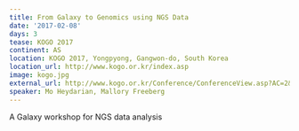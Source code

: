 ```yaml
---
title: From Galaxy to Genomics using NGS Data
date: '2017-02-08'
days: 3
tease: KOGO 2017
continent: AS
location: KOGO 2017, Yongpyong, Gangwon-do, South Korea
location_url: http://www.kogo.or.kr/index.asp
image: kogo.jpg
external_url: http://www.kogo.or.kr/Conference/ConferenceView.asp?AC=2&CODE=CI20161201
speaker: Mo Heydarian, Mallory Freeberg
---
```


A Galaxy workshop for NGS data analysis
